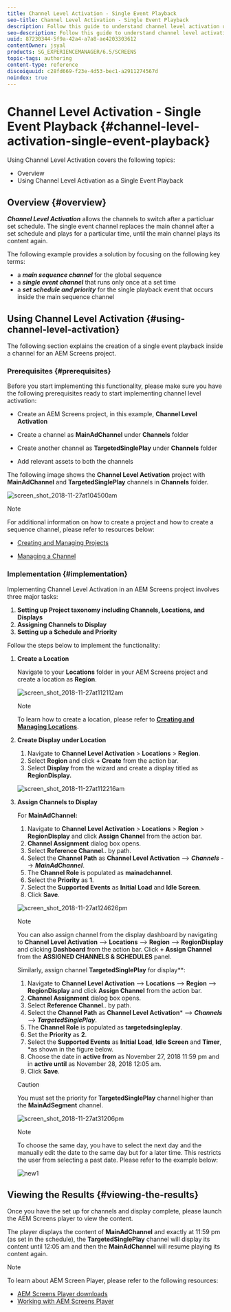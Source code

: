 ```yaml
---
title: Channel Level Activation - Single Event Playback
seo-title: Channel Level Activation - Single Event Playback
description: Follow this guide to understand channel level activation using single event playback.
seo-description: Follow this guide to understand channel level activation using single event playback.
uuid: 87230344-5f9a-42a4-a7a8-ae4203303612
contentOwner: jsyal
products: SG_EXPERIENCEMANAGER/6.5/SCREENS
topic-tags: authoring
content-type: reference
discoiquuid: c28fd669-f23e-4d53-bec1-a2911274567d
noindex: true
---
```


# Channel Level Activation - Single Event Playback {#channel-level-activation-single-event-playback}

Using Channel Level Activation covers the following topics:

* Overview
* Using Channel Level Activation as a Single Event Playback

## Overview {#overview}

***Channel Level Activation*** allows the channels to switch after a particluar set schedule. The single event channel replaces the main channel after a set schedule and plays for a particular time, until the main channel plays its content again.

The following example provides a solution by focusing on the following key terms:

* a ***main sequence channel*** for the global sequence
* a ***single event channel*** that runs only once at a set time
* a ***set schedule and priority*** for the single playback event that occurs inside the main sequence channel

## Using Channel Level Activation {#using-channel-level-activation}

The following section explains the creation of a single event playback inside a channel for an AEM Screens project.

### Prerequisites {#prerequisites}

Before you start implementing this functionality, please make sure you have the following prerequisites ready to start implementing channel level activation:

* Create an AEM Screens project, in this example, **Channel Level Activation**

* Create a channel as **MainAdChannel** under **Channels** folder

* Create another channel as **TargetedSinglePlay** under **Channels** folder

* Add relevant assets to both the channels

The following image shows the **Channel Level Activation** project with **MainAdChannel** and **TargetedSinglePlay** channels in **Channels** folder.

![screen_shot_2018-11-27at104500am](assets/screen_shot_2018-11-27at104500am.png)

>[!NOTE]
>
>For additional information on how to create a project and how to create a sequence channel, please refer to resources below:
>
>* [Creating and Managing Projects](creating-a-screens-project.md)
>
>* [Managing a Channel](managing-channels.md)
>

### Implementation {#implementation}

Implementing Channel Level Activation in an AEM Screens project involves three major tasks:

1. **Setting up Project taxonomy including Channels, Locations, and Displays**
1. **Assigning Channels to Display**
1. **Setting up a Schedule and Priority**

Follow the steps below to implement the functionality:

1. **Create a Location**

   Navigate to your **Locations** folder in your AEM Screens project and create a location as **Region**.

   ![screen_shot_2018-11-27at112112am](assets/screen_shot_2018-11-27at112112am.png)

   >[!NOTE]
   >
   >To learn how to create a location, please refer to **[Creating and Managing Locations](managing-locations.md)**.

1. **Create Display under Location**

    1. Navigate to **Channel Level Activation** > **Locations** > **Region**.
    1. Select **Region** and click **+ Create** from the action bar.
    1. Select **Display** from the wizard and create a display titled as **RegionDisplay.**

   ![screen_shot_2018-11-27at112216am](assets/screen_shot_2018-11-27at112216am.png)

1. **Assign Channels to Display**

   For **MainAdChannel:**

    1. Navigate to **Channel Level Activation** > **Locations** > **Region** > **RegionDisplay** and click **Assign Channel** from the action bar.
    1. **Channel Assignment** dialog box opens.
    1. Select **Reference Channel**.. by path.
    1. Select the **Channel Path** as **Channel Level Activation** --&gt; ***Channels*** --&gt; ***MainAdChannel***.
    1. The **Channel Role** is populated as **mainadchannel**.
    1. Select the **Priority** as **1**.
    1. Select the **Supported Events** as **Initial Load** and **Idle Screen**.
    1. Click **Save**.

   ![screen_shot_2018-11-27at124626pm](assets/screen_shot_2018-11-27at124626pm.png)

   >[!NOTE]
   >
   >You can also assign channel from the display dashboard by navigating to **Channel Level Activation** --&gt; **Locations** --&gt; **Region** --&gt; **RegionDisplay** and clicking **Dashboard** from the action bar. Click **+ Assign Channel** from the **ASSIGNED CHANNELS & SCHEDULES** panel.

   Similarly, assign channel **TargetedSinglePlay** for display**:

    1. Navigate to **Channel Level Activation** --&gt; **Locations** --&gt; **Region** --&gt; **RegionDisplay** and click **Assign Channel** from the action bar.
    1. **Channel Assignment** dialog box opens.
    1. Select **Reference Channel**.. by path.
    1. Select the **Channel Path** as **Channel Level Activation*** --&gt; ***Channels*** --&gt; ***TargetedSinglePlay***.
    1. The **Channel Role** is populated as **targetedsingleplay**.
    1. Set the **Priority** as **2**.
    1. Select the **Supported Events** as **Initial Load**, **Idle Screen** and **Timer**, *as shown in the figure below.
    1. Choose the date in **active from** as November 27, 2018 11:59 pm and in **active until** as November 28, 2018 12:05 am.
    1. Click **Save**.
       

   >[!CAUTION]
   >
   >You must set the priority for **TargetedSinglePlay** channel higher than the **MainAdSegment** channel.

   ![screen_shot_2018-11-27at31206pm](assets/screen_shot_2018-11-27at31206pm.png)

   >[!NOTE]
   >
   >To choose the same day, you have to select the next day and the manually edit the date to the same day but for a later time. This restricts the user from selecting a past date. Please refer to the example below:

   ![new1](assets/new1.gif)

## Viewing the Results {#viewing-the-results}

Once you have the set up for channels and display complete, please launch the AEM Screens player to view the content.

The player displays the content of **MainAdChannel** and exactly at 11:59 pm (as set in the schedule), the **TargetedSinglePlay** channel will display its content until 12:05 am and then the **MainAdChannel** will resume playing its content again.

>[!NOTE]
>
>To learn about AEM Screen Player, please refer to the following resources:
>
>* [AEM Screens Player downloads](https://download.macromedia.com/screens/)
>* [Working with AEM Screens Player](working-with-screens-player.md)

